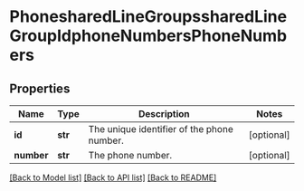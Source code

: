 # PhonesharedLineGroupssharedLineGroupIdphoneNumbersPhoneNumbers

## Properties
Name | Type | Description | Notes
------------ | ------------- | ------------- | -------------
**id** | **str** | The unique identifier of the phone number. | [optional] 
**number** | **str** | The phone number. | [optional] 

[[Back to Model list]](../README.md#documentation-for-models) [[Back to API list]](../README.md#documentation-for-api-endpoints) [[Back to README]](../README.md)

